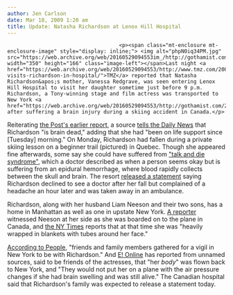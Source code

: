 ```yaml
---
author: Jen Carlson
date: Mar 18, 2009 1:20 am
title: Update: Natasha Richardson at Lenox Hill Hospital
---
```


	
										<p><span class="mt-enclosure mt-enclosure-image" style="display: inline;"> <img alt="phpN0iq34PM.jpg" src="https://web.archive.org/web/20160529094553im_/http://gothamist.com/attachments/arts_jen/phpN0iq34PM.jpg" width="350" height="166" class="image-left"></span>Last night <a href="https://web.archive.org/web/20160529094553/http://www.tmz.com/2009/03/17/redgrave-visits-richardson-in-hospital/">TMZ</a> reported that Natasha Richardson&apos;s mother, Vanessa Redgrave, was seen entering Lenox Hill Hospital to visit her daughter sometime just before 9 p.m.  Richardson, a Tony-winning stage and film actress was transported to New York <a href="https://web.archive.org/web/20160529094553/http://gothamist.com/2009/03/17/natasha_richardson_critically_injur.php">yesterday</a> after suffering a brain injury during a skiing accident in Canada.</p>

<p>Reiterating <a href="https://web.archive.org/web/20160529094553/http://www.nypost.com/seven/03172009/news/worldnews/natasha_richardson_is_brain_dead_160027.htm">the Post&apos;s earlier report</a>, a source <a href="https://web.archive.org/web/20160529094553/http://www.nydailynews.com/gossip/2009/03/17/2009-03-17_actress_natasha_richardson_who_suffered_.html">tells the Daily News</a> that Richardson &quot;is brain dead,&quot; adding that she had &quot;been on life support since [Tuesday] morning.&quot; On Monday, Richardson had fallen during a private skiing lesson on a beginner trail (pictured) in Quebec.  Though she appeared fine afterwards, some say she could have suffered from <a href="https://web.archive.org/web/20160529094553/http://www.foxnews.com/story/0,2933,509586,00.html">&quot;talk and die syndrome&quot;</a>, which a doctor described as when a person seems okay but is suffering from an epidural hemorrhage, where blood rapidly collects between the skull and brain. The resort <a href="https://web.archive.org/web/20160529094553/http://www.irishcentral.com/news/Natasha-Richardson-near-death-after-ski-accident-41340947.html">released a statement</a> saying Richardson declined to see a doctor after her fall but complained of a headache an hour later and was taken away in an ambulance.</p>

<p>Richardson, along with her husband Liam Neeson and their two sons, has a home in Manhattan as well as one in upstate New York. <a href="https://web.archive.org/web/20160529094553/http://www.thestar.com/entertainment/article/603508">A reporter</a> witnessed Neeson at her side as she was boarded on to the plane in Canada, and <a href="https://web.archive.org/web/20160529094553/http://www.nytimes.com/2009/03/18/theater/18richardson.html?em">the NY Times</a> reports that at that time she was &quot;heavily wrapped in blankets with tubes around her face.&quot;  </p>

<p><a href="https://web.archive.org/web/20160529094553/http://www.people.com/people/article/0,,20266327,00.html">According to People</a>, &quot;friends and family members gathered for a vigil in New York to be with Richardson.&quot; And <a href="https://web.archive.org/web/20160529094553/http://www.eonline.com/uberblog/the_awful_truth/b104857_friends_of_natasha_richardson_mourning.html">E! Online</a> has reported from unnamed sources, said to be friends of the actresses, that &quot;her <em>body</em>&quot; was flown back to New York, and &quot;They would not put her on a plane with the air pressure changes if she had brain swelling and was still alive.&quot;  The Canadian hospital said that Richardson&apos;s family was expected to release a statement today.  </p>					
										
									
				
